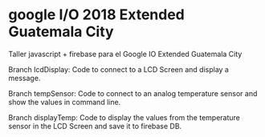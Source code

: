 # google I/O 2018 Extended Guatemala City
Taller javascript + firebase para el Google IO Extended Guatemala City


Branch lcdDisplay: Code to connect to a LCD Screen and display a message.

Branch tempSensor: Code to connect to an analog temperature sensor and show the values in command line.

Branch displayTemp: Code to display the values from the temperature sensor in the LCD Screen and save it to firebase DB.
